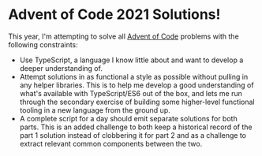 # Advent of Code 2021 Solutions!

This year, I'm attempting to solve all [Advent of Code](https://adventofcode.com/2021) problems with the following constraints:
- Use TypeScript, a language I know little about and want to develop a deeper understanding of.
- Attempt solutions in as functional a style as possible without pulling in any helper libraries.
  This is to help me develop a good understanding of what's available with TypeScript/ES6 out
  of the box, and lets me run through the secondary exercise of building some higher-level
  functional tooling in a new language from the ground up.
- A complete script for a day should emit separate solutions for both parts. This is an added
  challenge to both keep a historical record of the part 1 solution instead of clobbering it
  for part 2 and as a challenge to extract relevant common components between the two.
